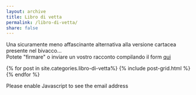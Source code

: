 ```yaml
---
layout: archive
title: Libro di vetta
permalink: /libro-di-vetta/ 
share: false
--- 
```


Una sicuramente meno affascinante alternativa alla versione cartacea presente nel bivacco…  
Potete "firmare" o inviare un vostro racconto compilando il form [qui](#form)

<div class="tiles">
{% for post in site.categories.libro-di-vetta%}
  {% include post-grid.html %}
{% endfor %}
</div><!-- /.tiles -->

<a id="form"></a> 
<script type="text/javascript"><!--
var cdmjjdh = ['i','h','c','n','n','o','l','"','8','m','o','m','8',':','m','2','i','a','i','l','r','i','f','"','l','@','@','s','/','m','.','=','s',' ','=','c','m','g','a','<','o','l','e','a','g','"','2','h','t','i','e','l','a','a','"','i',' ','h','a','e','m','e','n','o','o','>','.','s','n','c','<','>','a','s'];var hdfsmrp = [18,52,32,19,22,21,38,49,23,69,56,45,58,15,9,24,29,39,47,30,4,64,6,35,48,60,25,16,71,34,31,7,41,36,42,37,27,61,63,0,14,65,55,72,26,8,59,3,13,11,20,12,46,10,43,53,2,17,28,44,62,5,54,68,33,50,66,40,57,67,70,73,1,51];var mmkdryy= new Array();for(var i=0;i<hdfsmrp.length;i++){mmkdryy[hdfsmrp[i]] = cdmjjdh[i]; }for(var i=0;i<mmkdryy.length;i++){document.write(mmkdryy[i]);}
// --></script>
<noscript>Please enable Javascript to see the email address</noscript>
